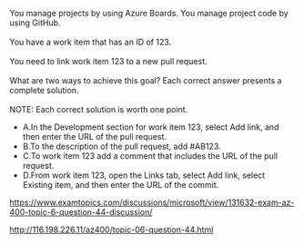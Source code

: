 You manage projects by using Azure Boards. You manage project code by using GitHub.<br/><br/>You have a work item that has an ID of 123.<br/><br/>You need to link work item 123 to a new pull request.<br/><br/>What are two ways to achieve this goal? Each correct answer presents a complete solution.<br/><br/>NOTE: Each correct solution is worth one point.<ul><li class="multi-choice-item correct-hidden"><span class="multi-choice-letter" data-choice-letter="A">A.</span>In the Development section for work item 123, select Add link, and then enter the URL of the pull request.</li><li class="multi-choice-item"><span class="multi-choice-letter" data-choice-letter="B">B.</span>To the description of the pull request, add #AB123.</li><li class="multi-choice-item"><span class="multi-choice-letter" data-choice-letter="C">C.</span>To work item 123 add a comment that includes the URL of the pull request.</li><li class="multi-choice-item correct-hidden"><span class="multi-choice-letter" data-choice-letter="D">D.</span>From work item 123, open the Links tab, select Add link, select Existing item, and then enter the URL of the commit.</li></ul><p><a href="https://www.examtopics.com/discussions/microsoft/view/131632-exam-az-400-topic-6-question-44-discussion/">https://www.examtopics.com/discussions/microsoft/view/131632-exam-az-400-topic-6-question-44-discussion/</a></p><p><a href="http://116.198.226.11/az400/topic-06-question-44.html">http://116.198.226.11/az400/topic-06-question-44.html</a></p><script src="https://giscus.app/client.js"                    data-repo="azsamples/az204"                    data-repo-id="R_kgDOMRXzDQ"                    data-category="General"                    data-category-id="DIC_kwDOMRXzDc4Cgi27"                    data-mapping="pathname"                    data-strict="0"                    data-reactions-enabled="0"                    data-emit-metadata="0"                    data-input-position="bottom"                    data-theme="preferred_color_scheme"                    data-lang="en"                    crossorigin="anonymous"                    async>                    </script>